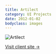 ```yaml
---
title: Artilect
category: UI Projects
date: 2012-01-02
bodyclass: images
---
```


<img src="../assets/images/projects/artilect-01.png" alt="Artilect" />

<p><a href="http://artilect.se/">Visit client site &rarr;</a></p>
